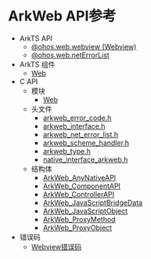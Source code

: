 # ArkWeb API参考 

- ArkTS API 
  - [@ohos.web.webview (Webview)](js-apis-webview.md)
  - [@ohos.web.netErrorList](js-apis-netErrorList.md)
- ArkTS 组件
  - [Web](ts-basic-components-web.md)
- C API
  - 模块
    - [Web](_web.md)
  - 头文件
    - [arkweb_error_code.h](arkweb__error__code_8h.md)
    - [arkweb_interface.h](arkweb__interface_8h.md)
    - [arkweb_net_error_list.h](arkweb__net__error__list_8h.md)
    - [arkweb_scheme_handler.h](arkweb__scheme__handler_8h.md)
    - [arkweb_type.h](arkweb__type_8h.md)
    - [native_interface_arkweb.h](native__interface__arkweb_8h.md)
  - 结构体
    - [ArkWeb_AnyNativeAPI](_ark_web___any_native_a_p_i.md)
    - [ArkWeb_ComponentAPI](_ark_web___component_a_p_i.md)
    - [ArkWeb_ControllerAPI](_ark_web___controller_a_p_i.md)
    - [ArkWeb_JavaScriptBridgeData](_ark_web___java_script_bridge_data.md)
    - [ArkWeb_JavaScriptObject](_ark_web___java_script_object.md)
    - [ArkWeb_ProxyMethod](_ark_web___proxy_method.md)
    - [ArkWeb_ProxyObject](_ark_web___proxy_object.md)
- 错误码
  - [Webview错误码](errorcode-webview.md)
